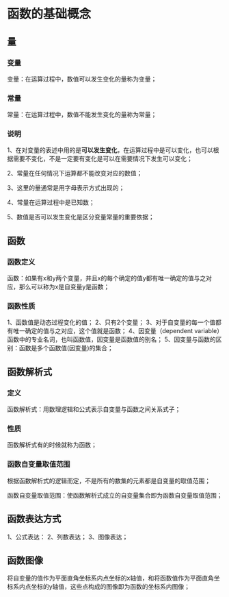 # 函数的基础概念

## 量

### 变量
变量：在运算过程中，数值可以发生变化的量称为变量；

### 常量
常量：在运算过程中，数值不能发生变化的量称为常量；

### 说明
1、在对变量的表述中用的是**可以发生变化**，在运算过程中是可以变化，也可以根据需要不变化，不是一定要有变化是可以在需要情况下发生可以变化；

2、常量在任何情况下运算都不能改变对应的数值；

3、这里的量通常是用字母表示方式出现的；

4、常量在运算过程中是已知数；

5、数值是否可以发生变化是区分变量常量的重要依据；

## 函数
### 函数定义
函数：如果有x和y两个变量，并且x的每个确定的值y都有唯一确定的值与之对应，那么可以称为x是自变量y是函数；

### 函数性质
1、函数值是动态过程变化的值；
2、只有2个变量；
3、对于自变量的每一个值都有唯一确定的值与之对应，这个值就是函数；
4、因变量（dependent variable）函数中的专业名词，也叫函数值，因变量是函数值的别名；
5、因变量与函数的区别：函数是多个函数值(因变量)的集合；

## 函数解析式
### 定义
函数解析式：用数理逻辑和公式表示自变量与函数之间关系式子；

### 性质
函数解析式有的时候就称为函数；

### 函数自变量取值范围
根据函数解析式的逻辑而定，不是所有的数集的元素都是自变量的取值范围；

函数自变量取值范围：使函数解析式成立的自变量集合即为函数自变量取值范围；


## 函数表达方式
1、公式表达：
2、列数表达；
3、图像表达；

## 函数图像
将自变量的值作为平面直角坐标系内点坐标的x轴值，和将函数值作为平面直角坐标系内点坐标的y轴值，这些点构成的图像即为函数的坐标系内图像；

